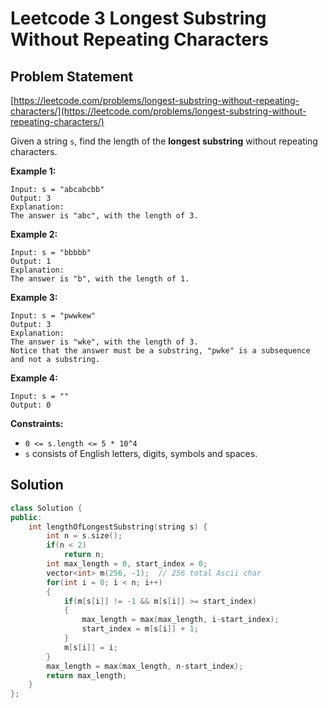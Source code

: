 # Leetcode 3 Longest Substring Without Repeating Characters

## Problem Statement

[https://leetcode.com/problems/longest-substring-without-repeating-characters/](https://leetcode.com/problems/longest-substring-without-repeating-characters/)

Given a string `s`, find the length of the **longest substring** without repeating characters.

**Example 1:**

```text
Input: s = "abcabcbb"
Output: 3
Explanation: 
The answer is "abc", with the length of 3.
```

**Example 2:**

```text
Input: s = "bbbbb"
Output: 1
Explanation: 
The answer is "b", with the length of 1.
```

**Example 3:**

```text
Input: s = "pwwkew"
Output: 3
Explanation: 
The answer is "wke", with the length of 3.
Notice that the answer must be a substring, "pwke" is a subsequence and not a substring.
```

**Example 4:**

```text
Input: s = ""
Output: 0
```

**Constraints:**

* `0 <= s.length <= 5 * 10^4`
* `s` consists of English letters, digits, symbols and spaces.

## Solution

```cpp
class Solution {
public:
    int lengthOfLongestSubstring(string s) {
        int n = s.size();
        if(n < 2)
            return n;
        int max_length = 0, start_index = 0;
        vector<int> m(256, -1);  // 256 total Ascii char
        for(int i = 0; i < n; i++)
        {
            if(m[s[i]] != -1 && m[s[i]] >= start_index)
            {
                max_length = max(max_length, i-start_index);
                start_index = m[s[i]] + 1;
            }
            m[s[i]] = i;
        }
        max_length = max(max_length, n-start_index);
        return max_length;
    }
};
```

